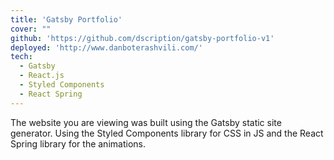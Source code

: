 ```yaml
---
title: 'Gatsby Portfolio'
cover: ""
github: 'https://github.com/dscription/gatsby-portfolio-v1'
deployed: 'http://www.danboterashvili.com/'
tech:
  - Gatsby
  - React.js
  - Styled Components
  - React Spring
---
```

The website you are viewing was built using the Gatsby static site generator. Using the Styled Components library for CSS in JS and the React Spring library for the animations.